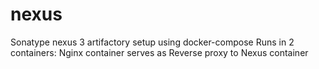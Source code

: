 # nexus
Sonatype nexus 3 artifactory setup using docker-compose
Runs in 2 containers: Nginx container serves as Reverse proxy to Nexus container
